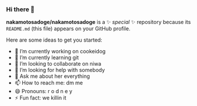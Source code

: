 ### Hi there 👋


**nakamotosadoge/nakamotosadoge** is a ✨ _special_ ✨ repository because its `README.md` (this file) appears on your GitHub profile.

Here are some ideas to get you started:

- 🔭 I’m currently working on cookeidog
- 🌱 I’m currently learning git
- 👯 I’m looking to collaborate on niwa
- 🤔 I’m looking for help with somebody
- 💬 Ask me about her everything 
- 📫 How to reach me: dm me
- 😄 Pronouns: r o d n e y
- ⚡ Fun fact: we killin it

